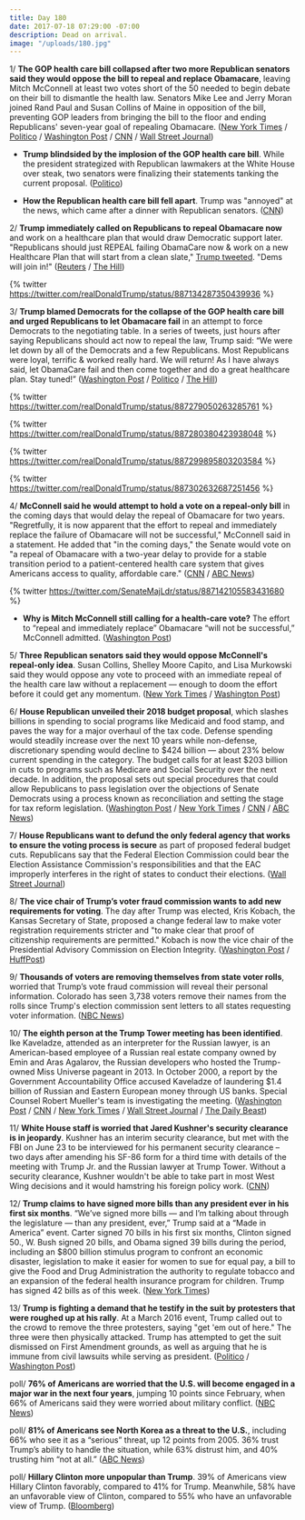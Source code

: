 ```yaml
---
title: Day 180
date: 2017-07-18 07:29:00 -07:00
description: Dead on arrival.
image: "/uploads/180.jpg"
---
```


1/ **The GOP health care bill collapsed after two more Republican senators said they would oppose the bill to repeal and replace Obamacare**, leaving Mitch McConnell at least two votes short of the 50 needed to begin debate on their bill to dismantle the health law. Senators Mike Lee and Jerry Moran joined Rand Paul and Susan Collins of Maine in opposition of the bill, preventing GOP leaders from bringing the bill to the floor and ending Republicans' seven-year goal of repealing Obamacare. ([New York Times](https://www.nytimes.com/2017/07/17/us/politics/health-care-overhaul-collapses-as-two-republican-senators-defect.html) / [Politico](http://www.politico.com/story/2017/07/17/obamacare-senators-turn-on-mcconnell-240646) / [Washington Post](https://www.washingtonpost.com/powerpost/amid-uncertainty-about-mccains-health-senate-returns-with-gop-agenda-in-flux/2017/07/17/6dd31530-6b02-11e7-9c15-177740635e83_story.html) / [CNN](http://www.cnn.com/2017/07/17/politics/health-care-motion-to-proceed-jerry-moran-mike-lee/index.html) / [Wall Street Journal](https://www.wsj.com/articles/gop-senate-leader-mcconnell-abandons-health-care-bill-1500348064))

* **Trump blindsided by the implosion of the GOP health care bill**. While the president strategized with Republican lawmakers at the White House over steak, two senators were finalizing their statements tanking the current proposal. ([Politico](http://www.politico.com/story/2017/07/18/trump-blindsided-by-healthcare-collapse-240657))

* **How the Republican health care bill fell apart**. Trump was "annoyed" at the news, which came after a dinner with Republican senators. ([CNN](http://www.cnn.com/2017/07/18/politics/how-the-republican-health-care-bill-fell-apart/index.html))

2/ **Trump immediately called on Republicans to repeal Obamacare now** and work on a healthcare plan that would draw Democratic support later. "Republicans should just REPEAL failing ObamaCare now & work on a new Healthcare Plan that will start from a clean slate," [Trump tweeted](https://twitter.com/realDonaldTrump/status/887134287350439936). "Dems will join in!" ([Reuters](https://www.reuters.com/article/usa-healthcare-trump-idUSL1N1K903S) / [The Hill](http://thehill.com/homenews/administration/342453-trump-repeal-obamacare-now-then-start-from-a-clean-slate))

{% twitter https://twitter.com/realDonaldTrump/status/887134287350439936 %}

3/ **Trump blamed Democrats for the collapse of the GOP health care bill and urged Republicans to let Obamacare fail** in an attempt to force Democrats to the negotiating table. In a series of tweets, just hours after saying Republicans should act now to repeal the law, Trump said: “We were let down by all of the Democrats and a few Republicans. Most Republicans were loyal, terrific & worked really hard. We will return! As I have always said, let ObamaCare fail and then come together and do a great healthcare plan. Stay tuned!” ([Washington Post](https://www.washingtonpost.com/powerpost/trump-suggests-republicans-will-let-aca-market-collapse-then-rewrite-health-law/2017/07/18/5e79a3ec-6bac-11e7-b9e2-2056e768a7e5_story.html) / [Politico](http://www.politico.com/story/2017/07/18/trump-tweet-obamacare-repeal-failure-240664) / [The Hill](http://thehill.com/homenews/administration/342465-trump-blames-dems-few-republicans-for-collapse-of-healthcare-bill))

{% twitter https://twitter.com/realDonaldTrump/status/887279050263285761 %}

{% twitter https://twitter.com/realDonaldTrump/status/887280380423938048 %}

{% twitter https://twitter.com/realDonaldTrump/status/887299895803203584 %}

{% twitter https://twitter.com/realDonaldTrump/status/887302632687251456 %}

4/ **McConnell said he would attempt to hold a vote on a repeal-only bill** in the coming days that would delay the repeal of Obamacare for two years. "Regretfully, it is now apparent that the effort to repeal and immediately replace the failure of Obamacare will not be successful," McConnell said in a statement. He added that "in the coming days," the Senate would vote on "a repeal of Obamacare with a two-year delay to provide for a stable transition period to a patient-centered health care system that gives Americans access to quality, affordable care." ([CNN](http://www.cnn.com/2017/07/18/politics/health-care-state-of-play/index.html) / [ABC News](http://abcnews.go.com/Politics/mcconnell-calls-obamacare-repeal-vote-replacement-plan-fails/story?id=48690900))

{% twitter https://twitter.com/SenateMajLdr/status/887142105583431680 %}

* **Why is Mitch McConnell still calling for a health-care vote?** The effort to “repeal and immediately replace” Obamacare “will not be successful,” McConnell admitted. ([Washington Post](https://www.washingtonpost.com/news/powerpost/wp/2017/07/18/what-mitch-mcconnell-is-doing-next-on-health-care-explained/))

5/ **Three Republican senators said they would oppose McConnell's repeal-only idea**. Susan Collins, Shelley Moore Capito, and Lisa Murkowski said they would oppose any vote to proceed with an immediate repeal of the health care law without a replacement — enough to doom the effort before it could get any momentum. ([New York Times](https://www.nytimes.com/2017/07/18/us/politics/republicans-obamacare-repeal-now-replace-later.html) / [Washington Post](https://www.washingtonpost.com/powerpost/trump-suggests-republicans-will-let-aca-market-collapse-then-rewrite-health-law/2017/07/18/5e79a3ec-6bac-11e7-b9e2-2056e768a7e5_story.html))

6/ **House Republican unveiled their 2018 budget proposal**, which slashes billions in spending to social programs like Medicaid and food stamp, and paves the way for a major overhaul of the tax code. Defense spending would steadily increase over the next 10 years while non-defense, discretionary spending would decline to $424 billion — about 23% below current spending in the category. The budget calls for at least $203 billion in cuts to programs such as Medicare and Social Security over the next decade. In addition, the proposal sets out special procedures that could allow Republicans to pass legislation over the objections of Senate Democrats using a process known as reconciliation and setting the stage for tax reform legislation. ([Washington Post](https://www.washingtonpost.com/politics/house-gop-unveils-budget-plan-that-attaches-major-spending-cuts-to-coming-tax-reform-bill/2017/07/18/6e68b679-c63a-4dd1-a3da-e191636946ad_story.html) / [New York Times](https://www.nytimes.com/2017/07/18/us/politics/republican-budget-battle-health-care-congress.html) / [CNN](http://www.cnn.com/2017/07/18/politics/budget-billions-tax-cuts/index.html) / [ABC News](http://abcnews.go.com/Politics/house-republicans-release-2018-budget-blueprint-targets-social/story?id=48697228))

7/ **House Republicans want to defund the only federal agency that works to ensure the voting process is secure** as part of proposed federal budget cuts. Republicans say that the Federal Election Commission could bear the Election Assistance Commission's responsibilities and that the EAC improperly interferes in the right of states to conduct their elections. ([Wall Street Journal](https://www.wsj.com/articles/gop-seeks-to-close-federal-election-agency-1500325218))

8/ **The vice chair of Trump’s voter fraud commission wants to add new requirements for voting**. The day after Trump was elected, Kris Kobach, the Kansas Secretary of State, proposed a change federal law to make voter registration requirements stricter and "to make clear that proof of citizenship requirements are permitted." Kobach is now the vice chair of the Presidential Advisory Commission on Election Integrity. ([Washington Post](https://www.washingtonpost.com/news/wonk/wp/2017/07/17/vice-chair-of-trumps-voter-fraud-commission-wants-to-change-federal-law-to-make-it-harder-to-vote-email-shows/) / [HuffPost](http://www.huffingtonpost.com/entry/kris-kobach-nvra_us_59698037e4b017418627ac98?xpj))

9/ **Thousands of voters are removing themselves from state voter rolls**, worried that Trump’s vote fraud commission will reveal their personal information. Colorado has seen 3,738 voters remove their names from the rolls since Trump's election commission sent letters to all states requesting voter information. ([NBC News](http://www.nbcnews.com/politics/white-house/trump-panel-prompts-thousands-voters-unregister-n783891))

10/ **The eighth person at the Trump Tower meeting has been identified**. Ike Kaveladze, attended as an interpreter for the Russian lawyer, is an American-based employee of a Russian real estate company owned by Emin and Aras Agalarov, the Russian developers who hosted the Trump-owned Miss Universe pageant in 2013. In October 2000, a report by the Government Accountability Office accused Kaveladze of laundering $1.4 billion of Russian and Eastern European money through US banks. Special Counsel Robert Mueller's team is investigating the meeting. ([Washington Post](https://www.washingtonpost.com/politics/eighth-person-in-trump-tower-meeting-is-identified/2017/07/18/e971234a-6bce-11e7-9c15-177740635e83_story.html) / [CNN](http://www.cnn.com/2017/07/17/politics/donald-trump-jr-agalarov/index.html) / [New York Times](https://www.nytimes.com/2017/07/18/us/politics/trump-meeting-russia.html) / [Wall Street Journal](https://www.wsj.com/articles/special-counsel-is-investigating-trump-tower-meeting-with-russians-1500400598) / [The Daily Beast](http://www.thedailybeast.com/donald-trump-jr-met-russian-accused-of-laundering-14-billion-dollars))

11/ **White House staff is worried that Jared Kushner's security clearance is in jeopardy**. Kushner has an interim security clearance, but met with the FBI on June 23 to be interviewed for his permanent security clearance – two days after amending his SF-86 form for a third time with details of the meeting with Trump Jr. and the Russian lawyer at Trump Tower. Without a security clearance, Kushner wouldn't be able to take part in most West Wing decisions and it would hamstring his foreign policy work. ([CNN](http://www.cnn.com/2017/07/18/politics/jared-kushner-security-clearance/index.html))

12/ **Trump claims to have signed more bills than any president ever in his first six months**. “We’ve signed more bills — and I’m talking about through the legislature — than any president, ever,” Trump said at a “Made in America” event. Carter signed 70 bills in his first six months, Clinton signed 50., W. Bush signed 20 bills, and Obama signed 39 bills during the period, including an $800 billion stimulus program to confront an economic disaster, legislation to make it easier for women to sue for equal pay, a bill to give the Food and Drug Administration the authority to regulate tobacco and an expansion of the federal health insurance program for children. Trump has signed 42 bills as of this week. ([New York Times](https://www.nytimes.com/2017/07/17/us/politics/trump-laws-bills.html))

13/ **Trump is fighting a demand that he testify in the suit by protesters that were roughed up at his rally**. At a March 2016 event, Trump called out to the crowd to remove the three protesters, saying "get 'em out of here." The three were then physically attacked. Trump has attempted to get the suit dismissed on First Amendment grounds, as well as arguing that he is immune from civil lawsuits while serving as president. ([Politico](http://www.politico.com/blogs/under-the-radar/2017/07/17/trump-fights-demand-he-testify-in-ejected-protesters-suit-240654) / [Washington Post](https://www.washingtonpost.com/news/morning-mix/wp/2017/04/03/the-extraordinary-trump-incitement-case-its-about-more-than-just-one-rally/))

poll/ **76% of Americans are worried that the U.S. will become engaged in a major war in the next four years**, jumping 10 points since February, when 66% of Americans said they were worried about military conflict. ([NBC News](http://www.nbcnews.com/politics/national-security/nbc-news-poll-american-fears-war-grow-n783801))

poll/ **81% of Americans see North Korea as a threat to the U.S.**, including 66% who see it as a “serious” threat, up 12 points from 2005. 36% trust Trump’s ability to handle the situation, while 63% distrust him, and 40% trusting him “not at all.” ([ABC News](http://abcnews.go.com/Politics/distrust-trump-deepens-north-korea-concerns-poll/story?id=48680852))

poll/ **Hillary Clinton more unpopular than Trump**. 39% of Americans view Hillary Clinton favorably, compared to 41% for Trump. Meanwhile, 58% have an unfavorable view of Clinton, compared to 55% who have an unfavorable view of Trump. ([Bloomberg](https://www.bloomberg.com/news/articles/2017-07-18/finally-a-poll-trump-will-like-clinton-even-more-unpopular))
